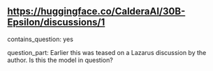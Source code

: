 ## https://huggingface.co/CalderaAI/30B-Epsilon/discussions/1

contains_question: yes

question_part: Earlier this was teased on a Lazarus discussion by the author. Is this the model in question?